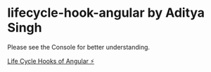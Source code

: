 # lifecycle-hook-angular by Aditya Singh

Please see the Console for better understanding.

[Life Cycle Hooks of Angular ⚡️](https://stackblitz.com/~/github.com/Aditya621/lifecycle-hook-angular)